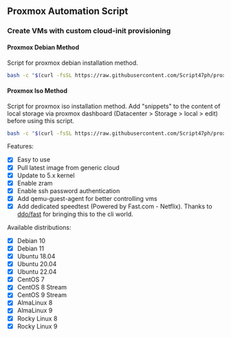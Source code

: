 ## Proxmox Automation Script

### Create VMs with custom cloud-init provisioning

#### Proxmox Debian Method

Script for proxmox debian installation method.

```bash
bash -c "$(curl -fsSL https://raw.githubusercontent.com/Script47ph/proxmox-automation/main/pve-create-vms.sh)"
```

#### Proxmox Iso Method

Script for proxmox iso installation method. Add "snippets" to the content of local storage via proxmox dashboard (Datacenter > Storage > local > edit) before using this script.

```bash
bash -c "$(curl -fsSL https://raw.githubusercontent.com/Script47ph/proxmox-automation/main/pve-create-vms-iso.sh)"
```

Features:
- [x] Easy to use
- [x] Pull latest image from generic cloud
- [x] Update to 5.x kernel
- [x] Enable zram
- [x] Enable ssh password authentication
- [x] Add qemu-guest-agent for better controlling vms
- [x] Add dedicated speedtest (Powered by Fast.com - Netflix). Thanks to [ddo/fast](https://github.com/ddo/fast) for bringing this to the cli world.

Available distributions:
- [x] Debian 10
- [x] Debian 11
- [x] Ubuntu 18.04
- [x] Ubuntu 20.04
- [x] Ubuntu 22.04
- [x] CentOS 7
- [x] CentOS 8 Stream
- [x] CentOS 9 Stream
- [x] AlmaLinux 8
- [x] AlmaLinux 9
- [x] Rocky Linux 8
- [x] Rocky Linux 9